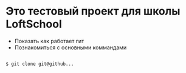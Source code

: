 # Это тестовый проект для школы LoftSchool

+ Показать как работает гит
+ Познакомиться с основными коммандами

```bash

$ git clone git@github...

